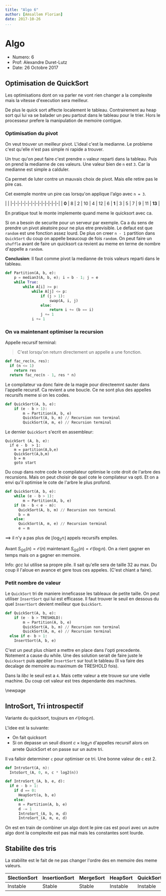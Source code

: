 ```yaml
---
title: "Algo 6"
author: [Amsallem Florian]
date: 2017-10-26
...
```


# Algo

* Numero: 6
* Prof: Alexandre Duret-Lutz
* Date: 26 Octobre 2017

## Optimisation de QuickSort

Les optimisations dont on va parler ne vont rien changer a la complexite
mais la vitesse d'execution sera meilleur.

De plus le quick sort affecte localement le tableau. Contrairement au heap sort
qui lui va se balader un peu partout dans le tableau pour le trier.
Hors le processeur prefere la manipulation de memoire contigue.

### Optimisation du pivot

On veut trouver un meilleur pivot. L'ideal c'est la medianne. Le probleme
c'est qu'elle n'est pas simple ni rapide a trouver.

Un truc qu'on peut faire c'est prendre `n` valeur reparti dans la tableau.
Puis on prend la medianne de ces valeurs. Une valeur bien de `n` est `3`.
Car la medianne est simple a calduler.

Ca permet de luter contre un mauvais choix de pivot. Mais elle retire pas le pire cas.

Cet exemple montre un pire cas lorsqu'on applique l'algo avec `n = 3`.

| |
|-|-|-|-|-|-|-|-|-|-|-|-|-|-|
| **0** | 8 | 2 | 10 | 4 | 12 | 6 | **1** | 3 | 5 | 7 | 9 | 11 | **13** |

En pratique tout le monte implemente quand meme le quicksort avec ca.

Si on a besoin de securite pour un serveur par exemple. Ca a du sens de prendre
un pivot aleatoire pour ne plus etre previsible.
Le defaut est que `random` est une fonction assez lourd. De plus on creer `n - 1`
partition dans `QuickSort` du coup on appelle beaucoup de fois `random`.
On peut faire un `shuffle` avant de faire un quicksort ca revient au meme en terme
de nombre d'appelle a `random`.

**Conclusion**: Il faut comme pivot la medianne de trois valeurs reparti dans le tableau.

```python
def Partition(A, b, e):
	p = median3(A, b, e); i = b - 1; j = e
	while True:
		while A[i] >= p:
			while A[j] <= p:
				if (j > 1):
					swap(A, i, j)
				else:
					return i += (b == i)
				j += 1
			i += 1
```

### On va maintenant optimiser la recursion

Appelle recursif terminal:

> C'est lorsqu'on return directement un appelle a une fonction.

```python
def fac_rec(n, res):
  if (n <= 1)
    return res
  return fac_rec(n - 1, res * n)
```

Le compilateur va donc faire de la magie pour directeemnt sauter dans l'appelle
recursif. Ca revient a une boucle. Ce ne sont plus des appelles recursifs meme
si on les codes.

```python
def QuickSort(A, b, e):
	if (e - b > 1):
		m = Partition(A, b, e)
		QuickSort(A, b, m) // Recursion non terminal
		QuickSort(A, m, e) // Recursion terminal
```

Le dernier `QuickSort` s'ecrit en assembleur:

```
QuickSort (A, b, e):
  if e - b  > 1:
    m = partition(A,b,e)
    QuickSort(A,b,m)
    b = m
    goto start
```

Du coup dans notre code le compilateur optimise le cote droit de l'arbre des
recursions. Mais on peut choisir de quel cote le compilateur va opti. Et on a
envi qu'il optimise le cote de l'arbre le plus profond.

```python
def QuickSort(A, b, e):
	while (e - b > 1):
		m = Partition(A, b, e)
    if (m - b < e - m):
      QuickSort(A, b, m) // Recursion non terminal
      b = m
    else:
      QuickSort(A, m, e) // Recursion terminal
      e = m
```

$\implies$ il n'y a pas plus de $\lfloor \log_2 n \rfloor$ appels recursifs empiles.

Avant $S_{QS}(n) = \mathcal{O}(n)$ maintenant $S_{QS}(n)=\mathcal{O}(\log n)$.
On a rient gagner en temps mais on a gagner en memoire.

Info: *gcc* lui utilise sa propre pile. Il sait qu'elle sera de taille 32 au max.
Du coup il l'aloue en avance et gere tous ces appeles. (C'est chiant a faire).

### Petit nombre de valeur

Le `QuickSort` tri de maniere inneficasse les tableaux de petite taille.
On peut utiliser `InsertSort` qui lui est efficasse. Il faut trouver le seuil
en dessous du quel `InsertSort` devient meilleur que `QuickSort`.

```python
def QuickSort(A, b, e):
	if (e - b > TRESHOLD):
		m = Partition(A, b, e)
		QuickSort(A, b, m) // Recursion non terminal
		QuickSort(A, m, e) // Recursion terminal
  else if e- b > 1:
    InsertSort(A, b, e)
```

C'est un peut plus chiant a mettre en place dans l'opti precedente.
Notement a cause du while. Une des solution serait de faire juste le `Quicksort`
puis appeller `InsertSort` sur tout le tableau (Il va faire des decalage de memoire
au maximum de TRESHOLD fois).

Dans la *libc* le seuil est a `4`. Mais cette valeur a ete trouve sur une vielle
machine. Du coup cet valeur est tres dependante des machines.

\newpage

## IntroSort, Tri introspectif

Variante du quicksort, toujours en $\mathcal{O}(n \log n)$.

L'idee est la suivante:

* On fait quicksort
* Si on depasse un seuil disont $c \times \log_2 n$ d'appelles recursif alors
on arrete QuickSort et on passe sur un autre tri.

Il va falloir determiner `c` pour optimiser ce tri. Une bonne valeur de `c`
est 2.

```python
def IntroSort(A, n):
  IntoSort_(A, 0, n, c * log2(n))

def IntroSort_(A, b, e, d):
  if e - b > 1:
    if d == 0:
      HeapSort(a, b, e)
    else:
      m = Partition(A, b, e)
      d -= 1
      IntroSort_(A, b, m, d)
      IntroSort_(A, m, e, d)
```

On est en train de combiner un algo dont le pire cas est pouri
avec un autre algo dont la complexite est pas mal mais les constantes
sont lourde.

## Stabilite des tris

La stabilite est le fait de ne pas changer l'ordre des en memoire des meme valeurs.

| SlectionSort | InsertionSort | MergeSort | HeapSort | QuickSort | IntoSort |
| ------------ | ------------- | --------- | -------- | --------- | -------- |
| Instable     | Stable        | Stable    | Instable | Instable  | Instable |
